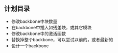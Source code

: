 ## 计划目录
- 修改backbone中块数量
- 在backbone中插入如残差块，或其它模块
- 修改backbone中的激活函数
- 替换掉整个backbone，可以尝试以前的，或者最新的
- 设计一个backbone
